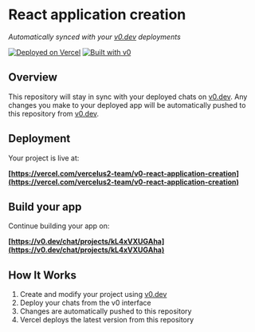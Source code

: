 # React application creation

*Automatically synced with your [v0.dev](https://v0.dev) deployments*

[![Deployed on Vercel](https://img.shields.io/badge/Deployed%20on-Vercel-black?style=for-the-badge&logo=vercel)](https://vercel.com/vercelus2-team/v0-react-application-creation)
[![Built with v0](https://img.shields.io/badge/Built%20with-v0.dev-black?style=for-the-badge)](https://v0.dev/chat/projects/kL4xVXUGAha)

## Overview

This repository will stay in sync with your deployed chats on [v0.dev](https://v0.dev).
Any changes you make to your deployed app will be automatically pushed to this repository from [v0.dev](https://v0.dev).

## Deployment

Your project is live at:

**[https://vercel.com/vercelus2-team/v0-react-application-creation](https://vercel.com/vercelus2-team/v0-react-application-creation)**

## Build your app

Continue building your app on:

**[https://v0.dev/chat/projects/kL4xVXUGAha](https://v0.dev/chat/projects/kL4xVXUGAha)**

## How It Works

1. Create and modify your project using [v0.dev](https://v0.dev)
2. Deploy your chats from the v0 interface
3. Changes are automatically pushed to this repository
4. Vercel deploys the latest version from this repository